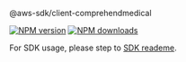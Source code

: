 @aws-sdk/client-comprehendmedical

[![NPM version](https://img.shields.io/npm/v/@aws-sdk/client-comprehendmedical/preview.svg)](https://www.npmjs.com/package/@aws-sdk/client-comprehendmedical)
[![NPM downloads](https://img.shields.io/npm/dm/@aws-sdk/client-comprehendmedical.svg)](https://www.npmjs.com/package/@aws-sdk/client-comprehendmedical)

For SDK usage, please step to [SDK reademe](https://github.com/aws/aws-sdk-js-v3).
